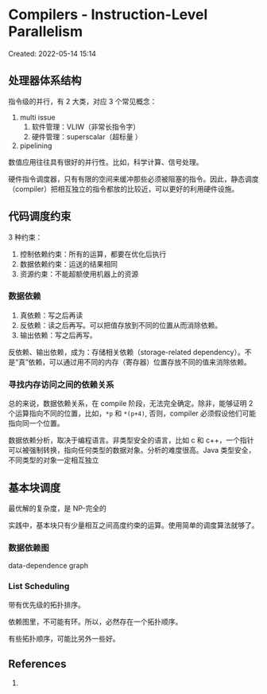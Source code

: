 # Compilers - Instruction-Level Parallelism

Created: 2022-05-14 15:14

## 处理器体系结构

指令级的并行，有 2 大类，对应 3 个常见概念：
1. multi issue
	1. 软件管理：VLIW（非常长指令字）
	2. 硬件管理：superscalar（超标量 ）
2. pipelining

数值应用往往具有很好的并行性。比如，科学计算、信号处理。

硬件指令调度器，只有有限的空间来缓冲那些必须被阻塞的指令。因此，静态调度（compiler）把相互独立的指令都放的比较近，可以更好的利用硬件设施。

## 代码调度约束

3 种约束：
1. 控制依赖约束：所有的运算，都要在优化后执行
2. 数据依赖约束：运送的结果相同
3. 资源约束：不能超额使用机器上的资源

### 数据依赖

1. 真依赖：写之后再读
2. 反依赖：读之后再写。可以把值存放到不同的位置从而消除依赖。
3. 输出依赖：写之后再写。


反依赖、输出依赖，成为：存储相关依赖（storage-related dependency）。不是“真”依赖，可以通过用不同的内存（寄存器）位置存放不同的值来消除依赖。

### 寻找内存访问之间的依赖关系

总的来说，数据依赖关系，在 compile 阶段，无法完全确定。除非，能够证明 2 个运算指向不同的位置，比如，`*p` 和 `*(p+4)`, 否则，compiler 必须假设他们可能指向同一个位置。


数据依赖分析，取决于编程语言。非类型安全的语言，比如 c 和 c++，一个指针可以被强制转换，指向任何类型的数据对象。分析的难度很高。Java 类型安全，不同类型的对象一定相互独立

## 基本块调度

最优解的复杂度，是 NP-完全的

实践中，基本块只有少量相互之间高度约束的运算。使用简单的调度算法就够了。

### 数据依赖图

data-dependence graph

### List Scheduling

带有优先级的拓扑排序。

依赖图里，不可能有环。所以，必然存在一个拓扑顺序。

有些拓扑顺序，可能比另外一些好。

## References

1.
